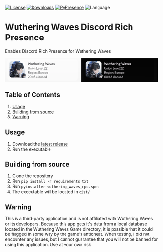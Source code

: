 [![License](https://img.shields.io/github/license/xAkre/Wuthering-Waves-RPC?style=for-the-badge)](https://github.com/xAkre/jmdict.js/blob/master/LICENSE)
[![Downloads](https://img.shields.io/github/downloads/xAkre/Wuthering-Waves-RPC/total?style=for-the-badge)](https://github.com/xAkre/Wuthering-Waves-RPC/releases)
[![PyPresence](https://img.shields.io/badge/using-pypresence-00bb88.svg?style=for-the-badge&logo=discord&logoWidth=20)](https://github.com/qwertyquerty/pypresence)
![Language](https://img.shields.io/github/languages/top/xAkre/Wuthering-Waves-RPC?style=for-the-badge)

# Wuthering Waves Discord Rich Presence

Enables Discord Rich Presence for Wuthering Waves

<div style="display: flex">
    <img src="screenshots/light.png" style="width: 50%; height: 50%">
    <img src="screenshots/dark.png" style="width: 50%; height: 50%">
</div>

## Table of Contents

<ol>
    <li><a href="#usage">Usage</a></li>
    <li><a href="#building-from-source">Building from source</a></li>
    <li><a href="#warning">Warning</a></li>
</ol>

## Usage

1. Download the [latest release](
    https://github.com/xAkre/Wuthering-Waves-RPC/releases/tag/Latest
) 
2. Run the executable

## Building from source

1. Clone the repository
2. Run `pip install -r requirements.txt`
3. Run `pyinstaller wuthering_waves_rpc.spec`
4. The executable will be located in `dist/`

## Warning

This is a third-party application and is not affiliated with Wuthering Waves or its developers. Because 
this app gets it's data from a local database located in the Wuthering Waves Game directory, it is possible that it could be flagged in some way by the game's anticheat. When testing, I did not encounter any issues, but I cannot guarantee that you will not be banned for using this application. Use at your own risk


